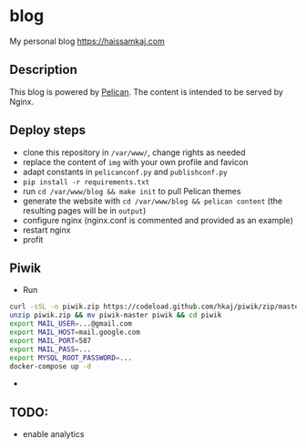 # blog

My personal blog https://haissamkaj.com


## Description

This blog is powered by [Pelican](http://blog.getpelican.com/). The content is intended to be served by Nginx.


## Deploy steps

- clone this repository in `/var/www/`, change rights as needed
- replace the content of `img` with your own profile and favicon
- adapt constants in `pelicanconf.py` and `publishconf.py`
- `pip install -r requirements.txt`
- run `cd /var/www/blog && make init` to pull Pelican themes
- generate the website with `cd /var/www/blog && pelican content` (the resulting pages will be in `output`)
- configure nginx (nginx.conf is commented and provided as an example)
- restart nginx
- profit


## Piwik

- Run
```bash
curl -sSL -o piwik.zip https://codeload.github.com/hkaj/piwik/zip/master
unzip piwik.zip && mv piwik-master piwik && cd piwik
export MAIL_USER=...@gmail.com
export MAIL_HOST=mail.google.com
export MAIL_PORT=587
export MAIL_PASS=...
export MYSQL_ROOT_PASSWORD=...
docker-compose up -d
```
-

## TODO:

- enable analytics
